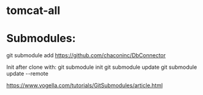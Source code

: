 # tomcat-all


# Submodules:

git submodule add https://github.com/chaconinc/DbConnector

Init after clone with:
git submodule init
git submodule update
git submodule update --remote



https://www.vogella.com/tutorials/GitSubmodules/article.html
